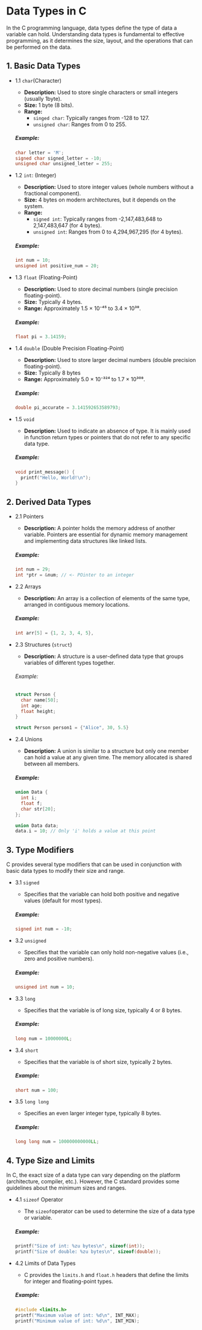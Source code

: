 # Data Types in C

In the C programming language, data types define the type of data a variable can hold. Understanding data types is fundamental to effective programming, as it determines the size, layout, and the operations that can be performed on the data.

## 1. Basic Data Types

- 1.1 `char`(Character)
  * **Description:** Used to store single characters or small integers (usually 1byte).
  * **Size:** 1 byte (8 bits).
  * **Range:**
    * `singed char`: Typically ranges from -128 to 127.
    * `unsigned char`: Ranges from 0 to 255.

  ##### Example:

  ```C
  char letter = 'M';
  signed char signed_letter = -10;
  unsigned char unsigned_letter = 255;
  ```

- 1.2 `int`: (Integer)
  * **Description:** Used to store integer values (whole numbers without a fractional component).
  * **Size:** 4 bytes on modern architectures, but it depends on the system.
  * **Range:**
    * `signed int`: Typically ranges from -2,147,483,648 to 2,147,483,647 (for 4 bytes).
    * `unsigned int`: Ranges from 0 to 4,294,967,295 (for 4 bytes).
  
  ##### Example:

  ```C
  int num = 10;
  unsigned int positive_num = 20;
  ```

- 1.3 `float` (Floating-Point)
  * **Description:** Used to store decimal numbers (single precision floating-point).
  * **Size:** Typically 4 bytes.
  * **Range:** Approximately 1.5 × 10⁻⁴⁵ to 3.4 × 10³⁸.

  ##### Example:

  ```C
  float pi = 3.14159;
  ```

- 1.4 `double` (Double Precision Floating-Point)
  * **Description:** Used to store larger decimal numbers (double precision floating-point).
  * **Size:** Typically 8 bytes
  * **Range:** Approximately 5.0 × 10⁻³²⁴ to 1.7 × 10³⁰⁸.

  ##### Example:

  ```C
  double pi_accurate = 3.141592653589793;
  ```

- 1.5 `void`
  * **Description:** Used to indicate an absence of type. It is mainly used in function return types or pointers that do not refer to any specific data type.

  ##### Example:

  ```C
  void print_message() {
    printf("Hello, World!\n");
  }
  ```


## 2. Derived Data Types

- 2.1 Pointers
  * **Description:** A pointer holds the memory address of another variable. Pointers are essential for dynamic memory management and implementing data structures like linked lists.

  ##### Example:

  ```C
  int num = 29;
  int *ptr = &num; // <- POinter to an integer
  ```

- 2.2 Arrays
  * **Description:** An array is a collection of elements of the same type, arranged in contiguous memory locations.

  ##### Example:

  ```C
  int arr[5] = {1, 2, 3, 4, 5},
  ```

- 2.3 Structures (`struct`)
  * **Description:** A structure is a user-defined data type that groups variables of different types together.

  ###### Example:

  ```C
  struct Person {
    char name[50];
    int age;
    float height;
  }

  struct Person person1 = {"Alice", 30, 5.5}
  ```

- 2.4 Unions
  * **Description:** A union is similar to a structure but only one member can hold a value at any given time. The memory allocated is shared between all members.

  ##### Example:

  ```C
  union Data {
    int i;
    float f;
    char str[20];
  };

  union Data data;
  data.i = 10; // Only 'i' holds a value at this point
  ```

## 3. Type Modifiers

C provides several type modifiers that can be used in conjunction with basic data types to modify their size and range.

- 3.1 `signed`
  * Specifies that the variable can hold both positive and negative values (default for most types).

  ##### Example:

  ```C
  signed int num = -10;
  ```

- 3.2 `unsigned`
  * Specifies that the variable can only hold non-negative values (i.e., zero and positive numbers).

  ##### Example:

  ```C
  unsigned int num = 10;
  ```

- 3.3 `long`
  * Specifies that the variable is of long size, typically 4 or 8 bytes.

  ##### Example:

  ```C
  long num = 10000000L;
  ```

- 3.4 `short`
  * Specifies that the variable is of short size, typically 2 bytes.

  ##### Example:

  ```C
  short num = 100;
  ```
- 3.5 `long long`
  * Specifies an even larger integer type, typically 8 bytes.

  ##### Example:

  ```C
  long long num = 100000000000LL;
  ```

## 4. Type Size and Limits

In C, the exact size of a data type can vary depending on the platform (architecture, compiler, etc.). However, the C standard provides some guidelines about the minimum sizes and ranges.

- 4.1 `sizeof` Operator
  * The `sizeof`operator can be used to determine the size of a data type or variable.

  ##### Example:

  ```C
  printf("Size of int: %zu bytes\n", sizeof(int));
  printf("Size of double: %zu bytes\n", sizeof(double));
  ```
- 4.2 Limits of Data Types
  * C provides the `limits.h` and `float.h` headers that define the limits for integer and floating-point types.

  ##### Example:

  ```C
  #include <limits.h>
  printf("Maximum value of int: %d\n", INT_MAX);
  printf("Minimum value of int: %d\n", INT_MIN);
  ```